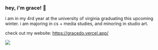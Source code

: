 ### hey, i'm grace! 👋

i am in my 4rd year at the university of virginia graduating this upcoming winter. i am majoring in cs + media studies, and minoring in studio art.

check out my website: https://gracedo.vercel.app/

![](https://komarev.com/ghpvc/?username=graced0)
